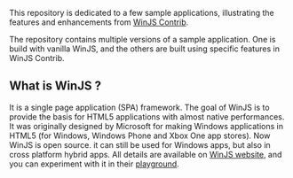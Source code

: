 This repository is dedicated to a few sample applications, illustrating the features and enhancements from [WinJS Contrib](https://github.com/gleborgne/winjscontrib).

The repository contains multiple versions of a sample application. One is build with vanilla WinJS, and the others are built using specific features in WinJS Contrib.

## What is WinJS ?
It is a single page application (SPA) framework. The goal of WinJS is to provide the basis for HTML5 applications with almost native performances. It was originally designed by Microsoft for making Windows applications in HTML5 (for Windows, Windows Phone and Xbox One app stores).
Now WinJS is open source. it can still be used for Windows apps, but also in cross platform hybrid apps. All details are available on [WinJS website](http://www.buildwinjs.com), and you can experiment with it in their [playground](http://try.buildwinjs.com).
